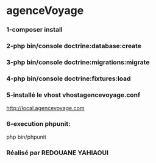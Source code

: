 # agenceVoyage
### 1-composer install 
### 2-php bin/console doctrine:database:create
### 3-php bin/console doctrine:migrations:migrate
### 4-php bin/console doctrine:fixtures:load

### 5-installé le vhost vhostagencevoyage.conf
http://local.agencevoyage.com

### 6-execution phpunit:
php bin/phpunit

### Réalisé par REDOUANE YAHIAOUI
